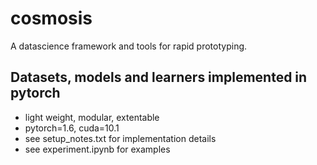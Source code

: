 # cosmosis
A datascience framework and tools for rapid prototyping.

## Datasets, models and learners implemented in pytorch
* light weight, modular, extentable
* pytorch=1.6, cuda=10.1
* see setup_notes.txt for implementation details
* see experiment.ipynb for examples